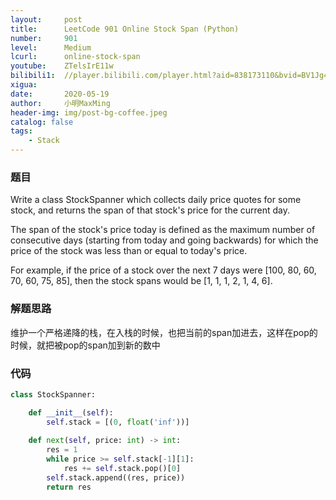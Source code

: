 ```yaml
---
layout:     post
title:      LeetCode 901 Online Stock Span (Python)
number:     901
level:      Medium
lcurl:      online-stock-span
youtube:    ZTelsIrE11w
bilibili1:  //player.bilibili.com/player.html?aid=838173110&bvid=BV1Jg4y1B74H&cid=192820207&page=1
xigua:      
date:       2020-05-19
author:     小明MaxMing
header-img: img/post-bg-coffee.jpeg
catalog: false
tags:
    - Stack
---
```


### 题目

Write a class StockSpanner which collects daily price quotes for some stock, and returns the span of that stock's price for the current day.

The span of the stock's price today is defined as the maximum number of consecutive days (starting from today and going backwards) for which the price of the stock was less than or equal to today's price.

For example, if the price of a stock over the next 7 days were [100, 80, 60, 70, 60, 75, 85], then the stock spans would be [1, 1, 1, 2, 1, 4, 6].

### 解题思路

维护一个严格递降的栈，在入栈的时候，也把当前的span加进去，这样在pop的时候，就把被pop的span加到新的数中

### 代码
```python
class StockSpanner:

    def __init__(self):
        self.stack = [(0, float('inf'))]
        
    def next(self, price: int) -> int:
        res = 1
        while price >= self.stack[-1][1]:
            res += self.stack.pop()[0]
        self.stack.append((res, price))
        return res
```
